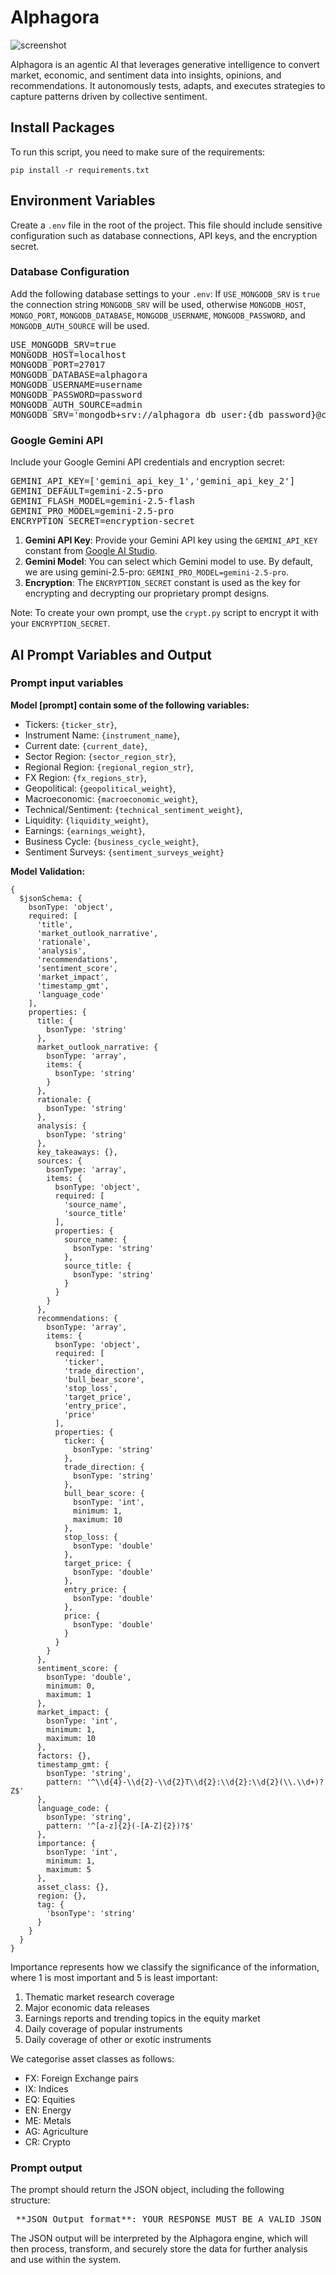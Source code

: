 # Alphagora
![screenshot](img/banner.png)

Alphagora is an agentic AI that leverages generative intelligence to convert market, economic, and sentiment data into insights, opinions, and recommendations. It autonomously tests, adapts, and executes strategies to capture patterns driven by collective sentiment.

## Install Packages
To run this script, you need to make sure of the requirements:

`pip install -r requirements.txt`


## Environment Variables
Create a `.env` file in the root of the project. This file should include sensitive configuration such as database connections, API keys, and the encryption secret.

### Database Configuration
Add the following database settings to your `.env`:
If `USE_MONGODB_SRV` is `true` the connection string `MONGODB_SRV` will be used, otherwise `MONGODB_HOST`, `MONGO_PORT`, `MONGODB_DATABASE`, `MONGODB_USERNAME`, `MONGODB_PASSWORD`, and `MONGODB_AUTH_SOURCE` will be used.

<pre>
USE_MONGODB_SRV=true
MONGODB_HOST=localhost
MONGODB_PORT=27017
MONGODB_DATABASE=alphagora
MONGODB_USERNAME=username
MONGODB_PASSWORD=password
MONGODB_AUTH_SOURCE=admin
MONGODB_SRV='mongodb+srv://alphagora_db_user:{db_password}@cluster0.9x59erc.mongodb.net/?retryWrites=true&w=majority&appName=Cluster0'
</pre>

### Google Gemini API
Include your Google Gemini API credentials and encryption secret:

<pre>
GEMINI_API_KEY=['gemini_api_key_1','gemini_api_key_2']
GEMINI_DEFAULT=gemini-2.5-pro
GEMINI_FLASH_MODEL=gemini-2.5-flash
GEMINI_PRO_MODEL=gemini-2.5-pro
ENCRYPTION_SECRET=encryption-secret
</pre>

1. **Gemini API Key**: Provide your Gemini API key using the ```GEMINI_API_KEY``` constant from [Google AI Studio](https://aistudio.google.com). 
2. **Gemini Model**: You can select which Gemini model to use. By default, we are using gemini-2.5-pro: ```GEMINI_PRO_MODEL=gemini-2.5-pro```.
3. **Encryption**: The ```ENCRYPTION_SECRET``` constant is used as the key for encrypting and decrypting our proprietary prompt designs.

Note: To create your own prompt, use the `crypt.py` script to encrypt it with your `ENCRYPTION_SECRET`.

## AI Prompt Variables and Output

### Prompt input variables

**Model [prompt] contain some of the following variables:**

- Tickers: `{ticker_str}`,
- Instrument Name: `{instrument_name}`,
- Current date: `{current_date}`,
- Sector Region: `{sector_region_str}`,
- Regional Region: `{regional_region_str}`,
- FX Region: `{fx_regions_str}`,
- Geopolitical: `{geopolitical_weight}`,
- Macroeconomic: `{macroeconomic_weight}`,
- Technical/Sentiment: `{technical_sentiment_weight}`,
- Liquidity: `{liquidity_weight}`,
- Earnings: `{earnings_weight}`,
- Business Cycle: `{business_cycle_weight}`,
- Sentiment Surveys: `{sentiment_surveys_weight}`

**Model Validation:**

```
{
  $jsonSchema: {
    bsonType: 'object',
    required: [
      'title',
      'market_outlook_narrative',
      'rationale',
      'analysis',
      'recommendations',
      'sentiment_score',
      'market_impact',
      'timestamp_gmt',
      'language_code'
    ],
    properties: {
      title: {
        bsonType: 'string'
      },
      market_outlook_narrative: {
        bsonType: 'array',
        items: {
          bsonType: 'string'
        }
      },
      rationale: {
        bsonType: 'string'
      },
      analysis: {
        bsonType: 'string'
      },
      key_takeaways: {},
      sources: {
        bsonType: 'array',
        items: {
          bsonType: 'object',
          required: [
            'source_name',
            'source_title'
          ],
          properties: {
            source_name: {
              bsonType: 'string'
            },
            source_title: {
              bsonType: 'string'
            }
          }
        }
      },
      recommendations: {
        bsonType: 'array',
        items: {
          bsonType: 'object',
          required: [
            'ticker',
            'trade_direction',
            'bull_bear_score',
            'stop_loss',
            'target_price',
            'entry_price',
            'price'
          ],
          properties: {
            ticker: {
              bsonType: 'string'
            },
            trade_direction: {
              bsonType: 'string'
            },
            bull_bear_score: {
              bsonType: 'int',
              minimum: 1,
              maximum: 10
            },
            stop_loss: {
              bsonType: 'double'
            },
            target_price: {
              bsonType: 'double'
            },
            entry_price: {
              bsonType: 'double'
            },
            price: {
              bsonType: 'double'
            }
          }
        }
      },
      sentiment_score: {
        bsonType: 'double',
        minimum: 0,
        maximum: 1
      },
      market_impact: {
        bsonType: 'int',
        minimum: 1,
        maximum: 10
      },
      factors: {},
      timestamp_gmt: {
        bsonType: 'string',
        pattern: '^\\d{4}-\\d{2}-\\d{2}T\\d{2}:\\d{2}:\\d{2}(\\.\\d+)?Z$'
      },
      language_code: {
        bsonType: 'string',
        pattern: '^[a-z]{2}(-[A-Z]{2})?$'
      },
      importance: {
        bsonType: 'int',
        minimum: 1,
        maximum: 5
      },
      asset_class: {},
      region: {},
      tag: {
        'bsonType': 'string'
      }      
    }
  }
}
```

Importance represents how we classify the significance of the information, where 1 is most important and 5 is least important:

1. Thematic market research coverage
2. Major economic data releases
3. Earnings reports and trending topics in the equity market
4. Daily coverage of popular instruments
5. Daily coverage of other or exotic instruments

We categorise asset classes as follows:

- FX: Foreign Exchange pairs
- IX: Indices
- EQ: Equities
- EN: Energy
- ME: Metals
- AG: Agriculture
- CR: Crypto

### Prompt output

The prompt should return the JSON object, including the following structure:
<pre>
 **JSON Output format**: YOUR RESPONSE MUST BE A VALID JSON OBJECT. DO NOT INCLUDE ANY ADDITIONAL TEXT OR EXPLANATIONS. With this exact structure: [title] as a string, [market_outlook_narrative] as an array of strings. [rationale] as a string. [market_impact] as an integer. [analysis] as a string in HTML format. [key_takeaways] as a string in HTML format. [sources] as an array of objects, where each object has, [source_name] as strong, [source_title] as a string, and [source_url] as a string. On the same level as [sources], [recommendations] as an array of objects, where each object has, [ticker] as a string, [trade_direction] as string, [bull_bear_score] as integer.
</pre>

The JSON output will be interpreted by the Alphagora engine, which will then process, transform, and securely store the data for further analysis and use within the system.